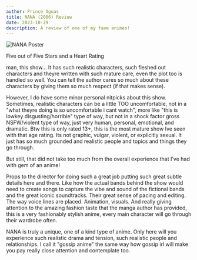 ```yaml
---
author: Prince Aguas
title: NANA (2006) Review
date: 2023-10-29
description: A review of one of my fave animes!
---
```

![NANA Poster](https://m.media-amazon.com/images/M/MV5BYjRmOWJmMDgtYjBjMS00OTg1LWJmZTItZTY2MjJlODgxNmUwXkEyXkFqcGc@._V1_.jpg "NANA Poster")

Five out of Five Stars and a Heart Rating

man, this show...
It has such realistic characters, such fleshed out characters and theyre written with such mature care, even the plot too is handled so well. You can tell the author cares so much about these characters by giving them so much respect (if that makes sense).

However, I do have some minor personal nitpicks about this show. Sometimes, realistic characters can be a little TOO uncomfortable, not in a "what theyre doing is so uncomfortable i cant watch", more like "this is lowkey disgusting/horrible" type of way, but not in a shock factor gross NSFW/violent type of way, just very human, personal, emotional, and dramatic. Btw this is only rated 13+, this is the most mature show Ive seen with that age rating. Its not graphic, vulgar, violent, or explicitly sexual. It just has so much grounded and realistic people and topics and things they go through.

But still, that did not take too much from the overall experience that I've had with gem of an anime!

Props to the director for doing such a great job putting such great subtle details here and there. Like how the actual bands behind the show would need to create songs to capture the vibe and sound of the fictional bands and the great iconic soundtracks. Their great sense of pacing and editing. The way voice lines are placed. Animation, visuals. And really giving attention to the amazing fashion taste that the manga author has provided, this is a very fashionably stylish anime, every main character will go through their wardrobe often.

NANA is truly a unique, one of a kind type of anime. Only here will you experience such realistic drama and tension, such realistic people and relationships. I call it "gossip anime" the same way how gossip irl will make you pay really close attention and contemplate too.
